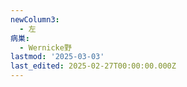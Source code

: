 ```yaml
---
newColumn3:
  - 左
病巣:
  - Wernicke野
lastmod: '2025-03-03'
last_edited: 2025-02-27T00:00:00.000Z
---
```



